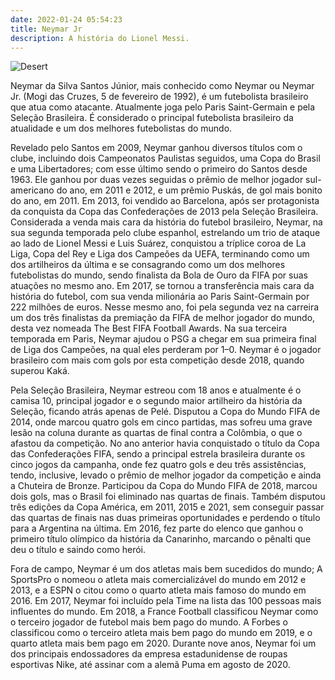 ```yaml
---
date: 2022-01-24 05:54:23
title: Neymar Jr
description: A história do Lionel Messi.
---
```


![Desert](/assets/img/neymar.jpg)

Neymar da Silva Santos Júnior, mais conhecido como Neymar ou Neymar Jr. (Mogi das Cruzes, 5 de fevereiro de 1992), é um futebolista brasileiro que atua como atacante. Atualmente joga pelo Paris Saint-Germain e pela Seleção Brasileira. É considerado o principal futebolista brasileiro da atualidade e um dos melhores futebolistas do mundo.

Revelado pelo Santos em 2009, Neymar ganhou diversos títulos com o clube, incluindo dois Campeonatos Paulistas seguidos, uma Copa do Brasil e uma Libertadores; com esse último sendo o primeiro do Santos desde 1963. Ele ganhou por duas vezes seguidas o prêmio de melhor jogador sul-americano do ano, em 2011 e 2012, e um prêmio Puskás, de gol mais bonito do ano, em 2011. Em 2013, foi vendido ao Barcelona, após ser protagonista da conquista da Copa das Confederações de 2013 pela Seleção Brasileira. Considerada a venda mais cara da história do futebol brasileiro, Neymar, na sua segunda temporada pelo clube espanhol, estrelando um trio de ataque ao lado de Lionel Messi e Luis Suárez, conquistou a tríplice coroa de La Liga, Copa del Rey e Liga dos Campeões da UEFA, terminando como um dos artilheiros da última e se consagrando como um dos melhores futebolistas do mundo, sendo finalista da Bola de Ouro da FIFA por suas atuações no mesmo ano. Em 2017, se tornou a transferência mais cara da história do futebol, com sua venda milionária ao Paris Saint-Germain por 222 milhões de euros. Nesse mesmo ano, foi pela segunda vez na carreira um dos três finalistas da premiação da FIFA de melhor jogador do mundo, desta vez nomeada The Best FIFA Football Awards. Na sua terceira temporada em Paris, Neymar ajudou o PSG a chegar em sua primeira final de Liga dos Campeões, na qual eles perderam por 1–0. Neymar é o jogador brasileiro com mais com gols por esta competição desde 2018, quando superou Kaká.

Pela Seleção Brasileira, Neymar estreou com 18 anos e atualmente é o camisa 10, principal jogador e o segundo maior artilheiro da história da Seleção, ficando atrás apenas de Pelé. Disputou a Copa do Mundo FIFA de 2014, onde marcou quatro gols em cinco partidas, mas sofreu uma grave lesão na coluna durante as quartas de final contra a Colômbia, o que o afastou da competição. No ano anterior havia conquistado o título da Copa das Confederações FIFA, sendo a principal estrela brasileira durante os cinco jogos da campanha, onde fez quatro gols e deu três assistências, tendo, inclusive, levado o prêmio de melhor jogador da competição e ainda a Chuteira de Bronze. Participou da Copa do Mundo FIFA de 2018, marcou dois gols, mas o Brasil foi eliminado nas quartas de finais. Também disputou três edições da Copa América, em 2011, 2015 e 2021, sem conseguir passar das quartas de finais nas duas primeiras oportunidades e perdendo o título para a Argentina na última. Em 2016, fez parte do elenco que ganhou o primeiro título olímpico da história da Canarinho, marcando o pênalti que deu o título e saindo como herói.

Fora de campo, Neymar é um dos atletas mais bem sucedidos do mundo; A SportsPro o nomeou o atleta mais comercializável do mundo em 2012 e 2013, e a ESPN o citou como o quarto atleta mais famoso do mundo em 2016. Em 2017, Neymar foi incluído pela Time na lista das 100 pessoas mais influentes do mundo. Em 2018, a France Football classificou Neymar como o terceiro jogador de futebol mais bem pago do mundo. A Forbes o classificou como o terceiro atleta mais bem pago do mundo em 2019, e o quarto atleta mais bem pago em 2020. Durante nove anos, Neymar foi um dos principais endossadores da empresa estadunidense de roupas esportivas Nike, até assinar com a alemã Puma em agosto de 2020.
